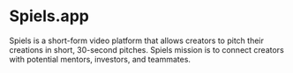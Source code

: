 # Spiels.app

Spiels is a short-form video platform that allows creators to pitch their creations in short, 30-second pitches. Spiels mission is to connect creators with potential mentors, investors, and teammates.
